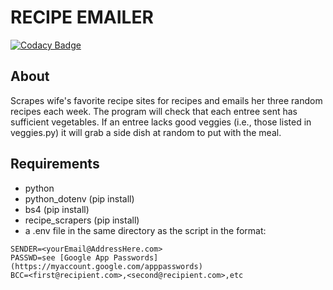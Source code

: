
# RECIPE EMAILER

[![Codacy Badge](https://app.codacy.com/project/badge/Grade/781c45297c44456791ac9063099554cb)](https://app.codacy.com/gh/wassupluke/recipe-emailer/dashboard?utm_source=gh&utm_medium=referral&utm_content=&utm_campaign=Badge_grade)

## About

Scrapes wife's favorite recipe sites for recipes and emails her three random
recipes each week. The program will check that each entree sent has sufficient
vegetables. If an entree lacks good veggies (i.e., those listed in veggies.py)
it will grab a side dish at random to put with the meal.

## Requirements

- python
- python_dotenv (pip install)
- bs4 (pip install)
- recipe_scrapers (pip install)
- a .env file in the same directory as the script in the format:

```text
SENDER=<yourEmail@AddressHere.com>
PASSWD=see [Google App Passwords](https://myaccount.google.com/apppasswords)
BCC=<first@recipient.com>,<second@recipient.com>,etc
```
